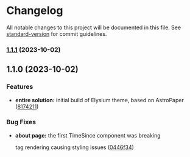# Changelog

All notable changes to this project will be documented in this file. See [standard-version](https://github.com/conventional-changelog/standard-version) for commit guidelines.

### [1.1.1](https://github.com/vandermerwed/elysium/compare/v1.1.0...v1.1.1) (2023-10-02)

## 1.1.0 (2023-10-02)


### Features

* **entire solution:** initial build of Elysium theme, based on AstroPaper ([8174211](https://github.com/vandermerwed/elysium/commit/8174211a4be9b5826987902ef990185af22cab7a))


### Bug Fixes

* **about page:** the first TimeSince component was breaking <p> tag rendering causing styling issues ([0446f34](https://github.com/vandermerwed/elysium/commit/0446f344dfb8b8aaf36571a5df81cc8c87dd253e))
